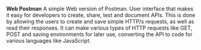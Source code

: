 **Web Postman**
A simple Web version of Postman. User interface that makes it easy for developers to create, share, test and document APIs. This is done by allowing the users to create and save simple HTTP/s requests, as well as read their responses. It can make various types of HTTP requests like GET, POST and saving environments for later use, converting the API to code for various languages like JavaScript.
